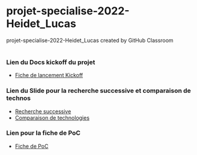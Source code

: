 # projet-specialise-2022-Heidet_Lucas
projet-specialise-2022-Heidet_Lucas created by GitHub Classroom
<br><br>
### Lien du Docs kickoff du projet
* [Fiche de lancement Kickoff](https://github.com/cegepmatane/projet-specialise-2022-MoOaAaa/blob/main/docs/Lancement%20_kickoff_%20du%20Projet.pdf)

### Lien du Slide pour la recherche successive et comparaison de technos
* [Recherche successive](https://github.com/cegepmatane/projet-specialise-2022-MoOaAaa/blob/main/docs/Template%20Recherche%20Successive.pdf)<br>
* [Comparaison de technologies](https://github.com/cegepmatane/projet-specialise-2022-MoOaAaa/blob/main/docs/GRILLES%20de%20COMPARAISON.pdf)

### Lien pour la fiche de PoC
* [Fiche de PoC](https://docs.google.com/document/d/1SmATb21jWMS6NCMENI7VLnfCyQyc8l4yJCxtf_9WOGk/edit?usp=sharing)
